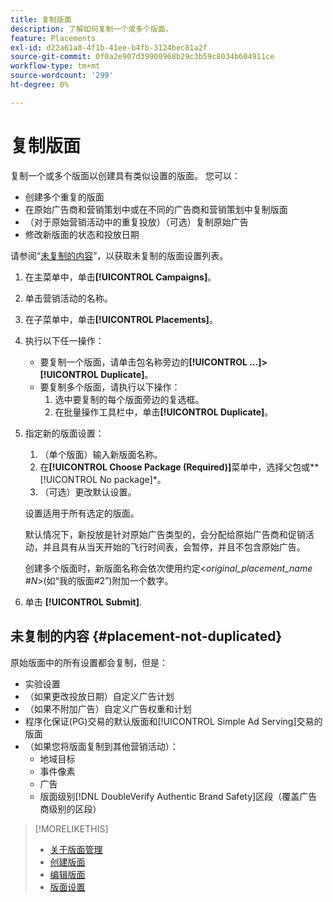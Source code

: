 ```yaml
---
title: 复制版面
description: 了解如何复制一个或多个版面。
feature: Placements
exl-id: d22a61a8-4f1b-41ee-b4fb-3124bec81a2f
source-git-commit: 0f0a2e907d39900968b29c3b59c8034b604911ce
workflow-type: tm+mt
source-wordcount: '299'
ht-degree: 0%

---
```


# 复制版面

<!-- Some placements don't have this option. Clarify which placement types aren't eligible -- is it PG placements, or all placements using private inventory? And anything else? -->

复制一个或多个版面以创建具有类似设置的版面。 您可以：

* 创建多个重复的版面
* 在原始广告商和营销策划中或在不同的广告商和营销策划中复制版面
* （对于原始营销活动中的重复投放）（可选）复制原始广告
* 修改新版面的状态和投放日期

请参阅“[未复制的内容](#placement-not-duplicated)”，以获取未复制的版面设置列表。

1. 在主菜单中，单击&#x200B;**[!UICONTROL Campaigns]**。
1. 单击营销活动的名称。
1. 在子菜单中，单击&#x200B;**[!UICONTROL Placements]**。
1. 执行以下任一操作：
   * 要复制一个版面，请单击包名称旁边的&#x200B;**[!UICONTROL ...]>[!UICONTROL Duplicate]**。
   * 要复制多个版面，请执行以下操作：
      1. 选中要复制的每个版面旁边的复选框。
      1. 在批量操作工具栏中，单击&#x200B;**[!UICONTROL Duplicate]**。
1. 指定新的版面设置：
   1. （单个版面）输入新版面名称。
   1. 在&#x200B;**[!UICONTROL Choose Package (Required)]**&#x200B;菜单中，选择父包或**[!UICONTROL No package]*。
   1. （可选）更改默认设置。

   设置适用于所有选定的版面。

   默认情况下，新投放是针对原始广告类型的，会分配给原始广告商和促销活动，并且具有从当天开始的飞行时间表，会暂停，并且不包含原始广告。

   创建多个版面时，新版面名称会依次使用约定&lt;*original_placement_name #N*>(如“我的版面#2”)附加一个数字。

1. 单击 **[!UICONTROL Submit]**.

## 未复制的内容 {#placement-not-duplicated}

原始版面中的所有设置都会复制，但是：

* 实验设置
* （如果更改投放日期）自定义广告计划
* （如果不附加广告）自定义广告权重和计划
* 程序化保证(PG)交易的默认版面和[!UICONTROL Simple Ad Serving]交易的版面
* （如果您将版面复制到其他营销活动）：
   * 地域目标
   * 事件像素
   * 广告
   * 版面级别[!DNL DoubleVerify Authentic Brand Safety]区段（覆盖广告商级别的区段）

>[!MORELIKETHIS]
>
>* [关于版面管理](placement-about.md)
>* [创建版面](placement-create.md)
>* [编辑版面](placement-edit.md)
>* [版面设置](placement-settings.md)

